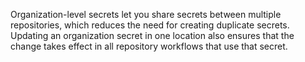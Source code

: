 Organization-level secrets let you share secrets between multiple repositories, which reduces the need for creating duplicate secrets. Updating an organization secret in one location also ensures that the change takes effect in all repository workflows that use that secret.
